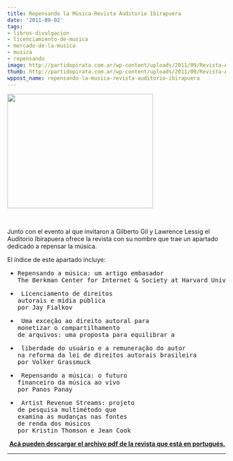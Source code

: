 ```yaml
---
title: Repensando la Música-Revista Auditorio Ibirapuera
date: '2011-09-02'
tags:
- libros-divulgacion
- licenciamiento-de-musica
- mercado-de-la-musica
- musica
- repensando
image: http://partidopirata.com.ar/wp-content/uploads/2011/09/Revista-Auditório-1-e-Repensando-a-Música11.jpg
thumb: http://partidopirata.com.ar/wp-content/uploads/2011/09/Revista-Audit%C3%B3rio-1-e-Repensando-a-M%C3%BAsica11-150x150.jpg
wppost_name: repensando-la-musica-revista-auditorio-ibirapuera
---
```


<a href="http://partidopirata.com.ar/wp-content/uploads/2011/09/Revista-Audit%C3%B3rio-1-e-Repensando-a-M%C3%BAsica1.jpg"><img class="aligncenter size-full wp-image-1743" title="Revista-Auditório-1-e-Repensando-a-Música1" src="http://partidopirata.com.ar/wp-content/uploads/2011/09/Revista-Audit%C3%B3rio-1-e-Repensando-a-M%C3%BAsica1.jpg" alt="" width="336" height="264" /></a>

&nbsp;

Junto con el evento al que invitaron a Gilberto Gil y Lawrence Lessig el Auditorio Ibirapuera ofrece la revista con su nombre que trae un apartado dedicado a repensar la música.

El índice de este apartado incluye:
<ul>
	<li>
<pre>Repensando a música: um artigo embasador
The Berkman Center for Internet &amp; Society at Harvard University</pre>
</li>
	<li>
<pre> Licenciamento de direitos
autorais e mídia pública
por Jay Fialkov</pre>
</li>
	<li>
<pre> Uma exceção ao direito autoral para
monetizar o compartilhamento
de arquivos: uma proposta para equilibrar a</pre>
</li>
	<li>
<pre> liberdade do usuário e a remuneração do autor
na reforma da lei de direitos autorais brasileira
por Volker Grassmuck</pre>
</li>
	<li>
<pre> Repensando a música: o futuro
financeiro da música ao vivo
por Panos Panay</pre>
</li>
	<li style="text-align: left;">
<pre> Artist Revenue Streams: projeto
de pesquisa multimétodo que
examina as mudanças nas fontes
de renda dos músicos
por Kristin Thomson e Jean Cook</pre>
</li>
</ul>
<p style="text-align: center;"><strong> <a href="http://www.auditorioibirapuera.com.br/wp-content/uploads/2011/08/Repensando_Musica.pdf" target="_blank">Acá pueden descargar el archivo pdf de la revista que está en portugués.</a></strong></p>


<hr />
